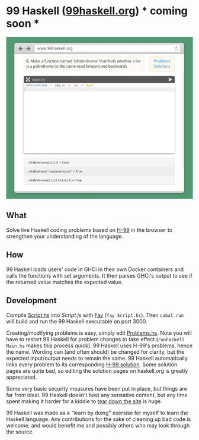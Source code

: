 # 99 Haskell ([99haskell.org][99haskell]) * coming soon *

![preview][preview]

## What

Solve live Haskell coding problems based on [H-99][h99] in the browser to
strengthen your understanding of the language.

## How

99 Haskell loads users' code in GHCi in their own Docker containers and calls
the functions with set arguments. It then parses GHCi's output to see if the
returned value matches the expected value.

## Development

Compile [Script.hs][script] into *Script.js* with [Fay][fay] (`fay Script.hs`).
Then `cabal run` will build and run the 99 Haskell executable on port 3000.

Creating/modifying problems is easy, simply edit [Problems.hs][problems]. Note
you will have to restart 99 Haskell for problem changes to take effect
(`runhaskell Main.hs` makes this process quick). 99 Haskell uses H-99's
problems, hence the name. Wording can (and often should) be changed for
clarity, but the expected input/output needs to remain the same. 99 Haskell
automatically links every problem to its corresponding [H-99 solution][h99 s].
Some solution pages are quite bad, so editing the solution pages on haskell.org
is greatly appreciated.

Some very basic security measures have been put in place, but things are far
from ideal. 99 Haskell doesn't host any sensative content, but any time spent
making it harder for a kiddie to [tear down the site][xkcd] is huge.

99 Haskell was made as a "learn by doing" exersise for myself to learn the
Haskell language. Any contributions for the sake of cleaning up bad code is
welcome, and would benefit me and possibly others who may look through the
source.

[99haskell]: https://www.99haskell.org
[preview]: preview.gif
[h99]: https://wiki.haskell.org/H-99:_Ninety-Nine_Haskell_Problems
[script]: Script.hs
[problems]: Problems.hs
[fay]: https://github.com/faylang/fay/wiki
[h99 s]: https://wiki.haskell.org/99_questions/Solutions
[xkcd]: https://xkcd.com/932/

